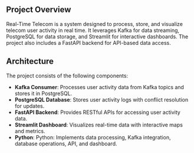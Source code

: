 ## Project Overview
Real-Time Telecom is a system designed to process, store, and visualize telecom user activity in real time. It leverages Kafka for data streaming, PostgreSQL for data storage, and Streamlit for interactive dashboards. The project also includes a FastAPI backend for API-based data access.

## Architecture
The project consists of the following components:
- **Kafka Consumer**: Processes user activity data from Kafka topics and stores it in PostgreSQL.
- **PostgreSQL Database**: Stores user activity logs with conflict resolution for updates.
- **FastAPI Backend**: Provides RESTful APIs for accessing user activity data.
- **Streamlit Dashboard**: Visualizes real-time data with interactive maps and metrics.
- **Python**: Python: Implements data processing, Kafka integration, database operations, API, and dashboard.

